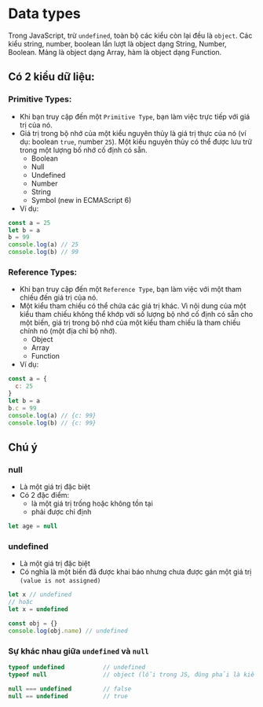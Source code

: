 # Data types
Trong JavaScript, trừ `undefined`, toàn bộ các kiểu còn lại đều là `object`. Các kiểu string, number, boolean lần lượt là object dạng String, Number, Boolean. Mảng là object dạng Array, hàm là object dạng Function.

## Có 2 kiểu dữ liệu:
### Primitive Types:
- Khi bạn truy cập đến một `Primitive Type`, bạn làm việc trực tiếp với giá trị của nó.
- Giá trị trong bộ nhớ của một kiểu nguyên thủy là giá trị thực của nó (ví dụ: boolean `true`, number `25`). Một kiểu nguyên thủy có thể được lưu trữ trong một lượng bố nhớ cố định có sẵn.
  - Boolean
  - Null
  - Undefined
  - Number
  - String
  - Symbol (new in ECMAScript 6)
- Ví dụ:
```js
const a = 25
let b = a
b = 99
console.log(a) // 25
console.log(b) // 99
```
### Reference Types:
- Khi bạn truy cập đến một `Reference Type`, bạn làm việc với một tham chiếu đến giá trị của nó.
- Một kiểu tham chiếu có thể chứa các giá trị khác. Vì nội dung của một kiểu tham chiếu không thể khớp với số lượng bộ nhớ cố định có sẵn cho một biến, giá trị trong bộ nhớ của một kiểu tham chiếu là tham chiếu chính nó (một địa chỉ bộ nhớ).
  - Object
  - Array
  - Function
- Ví dụ:
```js
const a = {
  c: 25
}
let b = a
b.c = 99
console.log(a) // {c: 99}
console.log(b) // {c: 99}
```

## Chú ý


### null
- Là một giá trị đặc biệt
- Có 2 đặc điểm:
  - là một giá trị trống hoặc không tồn tại
  - phải được chỉ định

```js
let age = null
```

### undefined
- Là một giá trị đặc biệt
- Có nghĩa là một biến đã được khai báo nhưng chưa được gán một giá trị `(value is not assigned)`
```js
let x // undefined
// hoặc
let x = undefined

const obj = {}
console.log(obj.name) // undefined
```

### Sự khác nhau giữa `undefined` và `null`
```js
typeof undefined           // undefined
typeof null                // object (lỗi trong JS, đúng phải là kiểu null)

null === undefined         // false
null == undefined          // true
```
